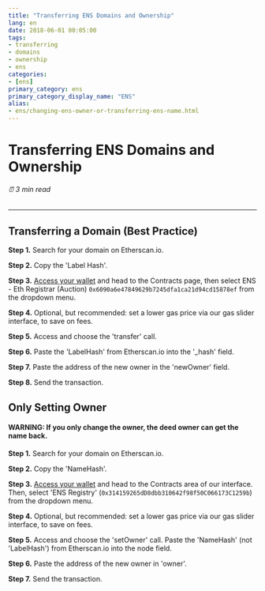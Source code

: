```yaml
---
title: "Transferring ENS Domains and Ownership"
lang: en
date: 2018-06-01 00:05:00
tags:
- transferring
- domains
- ownership
- ens
categories:
- [ens]
primary_category: ens
primary_category_display_name: "ENS"
alias:
- ens/changing-ens-owner-or-transferring-ens-name.html
---
```


# __Transferring ENS Domains and Ownership__
###### ⏰ 3 min read
***

## __Transferring a Domain (Best Practice)__
**Step 1.** Search for your domain on Etherscan.io.

**Step 2.** Copy the 'Label Hash'.

**Step 3.** [Access your wallet]() and head to the Contracts page, then select ENS - Eth Registrar (Auction) `0x6090a6e47849629b7245dfa1ca21d94cd15878ef` from the dropdown menu.

**Step 4.** Optional, but recommended: set a lower gas price via our gas slider interface, to save on fees.

**Step 5.** Access and choose the 'transfer' call.

**Step 6.** Paste the 'LabelHash' from Etherscan.io into the '_hash' field.

**Step 7.** Paste the address of the new owner in the 'newOwner' field.

**Step 8.** Send the transaction.



## __Only Setting Owner__
#### __WARNING: If you only change the owner, the deed owner can get the name back.__

**Step 1.** Search for your domain on Etherscan.io.

**Step 2.** Copy the 'NameHash'.

**Step 3.** [Access your wallet]() and head to the Contracts area of our interface. Then, select 'ENS Registry' (`0x314159265dD8dbb310642f98f50C066173C1259b`) from the dropdown menu.

**Step 4.** Optional, but recommended: set a lower gas price via our gas slider interface, to save on fees.

**Step 5.** Access and choose the 'setOwner' call. Paste the 'NameHash' (not 'LabelHash') from Etherscan.io into the node field.

**Step 6.** Paste the address of the new owner in 'owner'.

**Step 7.** Send the transaction.